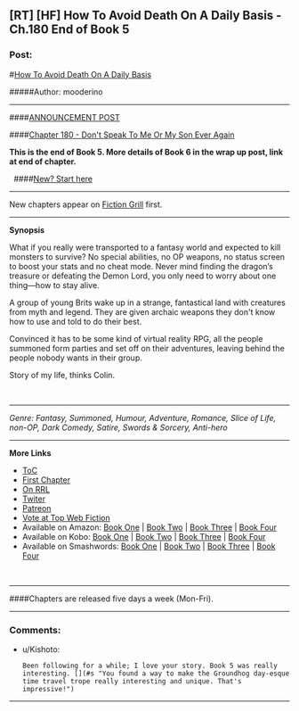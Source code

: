 ## [RT] [HF] How To Avoid Death On A Daily Basis - Ch.180 End of Book 5

### Post:

#[How To Avoid Death On A Daily Basis](#intensifies)

#####Author: mooderino

***
####[ANNOUNCEMENT POST](http://www.fictiongrill.com/2016/12/how-to-avoid-death-on-a-daily-basis-chapter-180-book-5-final-chapter/) 

####[Chapter 180 -  Don't Speak To Me Or My Son Ever Again](http://www.fictiongrill.com/how-to-avoid-death-on-a-daily-basis/htaddb-chapter-180/) 
 

**This is the end of Book 5. More details of Book 6 in the wrap up post, link at end of chapter.**



&nbsp;
####[New? Start here](http://www.fictiongrill.com/how-to-avoid-death-on-a-daily-basis/htaddb-chapter-1/)

***

New chapters appear on [Fiction Grill](http://www.fictiongrill.com/how-to-avoid-death-on-a-daily-basis/) first.

***

**Synopsis**

What if you really were transported to a fantasy world and expected to kill monsters to survive? No special abilities, no OP weapons, no status screen to boost your stats and no cheat mode. Never mind finding the dragon’s treasure or defeating the Demon Lord, you only need to worry about one thing—how to stay alive.

A group of young Brits wake up in a strange, fantastical land with creatures from myth and legend. They are given archaic weapons they don't know how to use and told to do their best.

Convinced it has to be some kind of virtual reality RPG, all the people summoned form parties and set off on their adventures, leaving behind the people nobody wants in their group.

Story of my life, thinks Colin.

&nbsp;


***
*Genre: Fantasy, Summoned, Humour, Adventure, Romance, Slice of Life, non-OP, Dark Comedy, Satire, Swords & Sorcery, Anti-hero*

***

**More Links**


* [ToC](http://www.fictiongrill.com/how-to-avoid-death-on-a-daily-basis/) 
* [First Chapter](http://www.fictiongrill.com/how-to-avoid-death-on-a-daily-basis/htaddb-chapter-1/)
* [On RRL](http://royalroadl.com/fiction/5288/)
* [Twiter](https://twitter.com/mooderino)
* [Patreon](https://patreon.com/mooderino)
* [Vote at Top Web Fiction](http://topwebfiction.com/vote.php?for=how-to-avoid-death-on-a-daily-basis)
* Available on Amazon: [Book One](https://www.amazon.com/How-Avoid-Death-Daily-Basis-ebook/dp/B01H5G6ZR8) | [Book Two](https://www.amazon.com/How-Avoid-Death-Daily-Basis-ebook/dp/B01H9GED5K) | [Book Three](https://www.amazon.com/How-Avoid-Death-Daily-Basis-ebook/dp/B01HIP8MB8) | [Book Four](https://www.amazon.com/dp/B01LY2MOT8) 
* Available on Kobo: [Book One](https://store.kobobooks.com/en-us/ebook/how-to-avoid-death-on-a-daily-basis) | [Book Two](https://store.kobobooks.com/en-us/ebook/how-to-avoid-death-on-a-daily-basis-2) |  [Book Three](https://store.kobobooks.com/en-us/ebook/how-to-avoid-death-on-a-daily-basis-1) | [Book Four](https://store.kobobooks.com/en-us/ebook/how-to-avoid-death-on-a-daily-basis-3) 
* Available on Smashwords: [Book One](https://www.smashwords.com/books/view/669683) | [Book Two](https://www.smashwords.com/books/view/669687) | [Book Three](https://www.smashwords.com/books/view/669689) | [Book Four](https://www.smashwords.com/books/view/669688) 




&nbsp;
***

####Chapters are released five days a week (Mon-Fri). 

***


### Comments:

- u/Kishoto:
  ```
  Been following for a while; I love your story. Book 5 was really interesting. [](#s "You found a way to make the Groundhog day-esque time travel trope really interesting and unique. That's impressive!")
  ```

---

